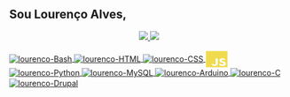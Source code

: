 ## Sou Lourenço Alves,
<div align="center">
  <a href="https://github.com/lourencoalves">
  <img height="180em" src="https://github-readme-stats.vercel.app/api?username=lourencoalves&show_icons=true&theme=codeSTACKr&include_all_commits=true&count_private=true"/>
          
  <img height="150em" src="https://github-readme-stats.vercel.app/api/top-langs/?username=lourencoalves&layout=compact&langs_count=7&theme=codeSTACKr"/>
</div>
        
<div style="display: inline_block"><br>
        
  <img align="center" alt="lourenco-Bash" height="30" width="40" src="https://cdn.jsdelivr.net/gh/devicons/devicon/icons/bash/bash-plain.svg">
          
  <img align="center" alt="lourenco-HTML" height="30" width="40" src="https://cdn.jsdelivr.net/gh/devicons/devicon/icons/html5/html5-plain.svg">
        
  <img align="center" alt="lourenco-CSS" height="30" width="40" src="https://cdn.jsdelivr.net/gh/devicons/devicon/icons/css3/css3-plain.svg">
  
  <img align="center" alt="lourenco-Js" height="30" width="40" src="https://raw.githubusercontent.com/devicons/devicon/master/icons/javascript/javascript-plain.svg">
        
  <img align="center" alt="lourenco-Python" height="30" width="40" src="https://cdn.jsdelivr.net/gh/devicons/devicon/icons/python/python-plain.svg">

  <img align="center" alt="lourenco-MySQL" height="30" width="40" src="https://cdn.jsdelivr.net/gh/devicons/devicon/icons/mysql/mysql-plain.svg">
                
  <img align="center" alt="lourenco-Arduino" height="30" width="40" src="https://cdn.jsdelivr.net/gh/devicons/devicon/icons/arduino/arduino-original.svg">
 
  <img align="center" alt="lourenco-C" height="30" width="40" src="https://cdn.jsdelivr.net/gh/devicons/devicon/icons/c/c-plain.svg">
        
  <img align="center" alt="lourenco-Drupal" height="30" width="40" src="https://cdn.jsdelivr.net/gh/devicons/devicon/icons/drupal/drupal-plain.svg">       
        
</div>
  
  ##
